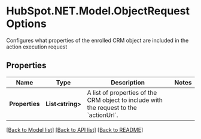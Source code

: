 # HubSpot.NET.Model.ObjectRequestOptions
Configures what properties of the enrolled CRM object are included in the action execution request

## Properties

Name | Type | Description | Notes
------------ | ------------- | ------------- | -------------
**Properties** | **List&lt;string&gt;** | A list of properties of the CRM object to include with the request to the &#x60;actionUrl&#x60;. | 

[[Back to Model list]](../README.md#documentation-for-models) [[Back to API list]](../README.md#documentation-for-api-endpoints) [[Back to README]](../README.md)


